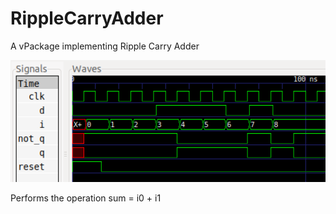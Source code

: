 # RippleCarryAdder
A vPackage implementing Ripple Carry Adder

<img src="https://github.com/AdityaNG/BasicModules/blob/main/imgs/demo1.png?raw=true" width="600">

Performs the operation sum = i0 + i1